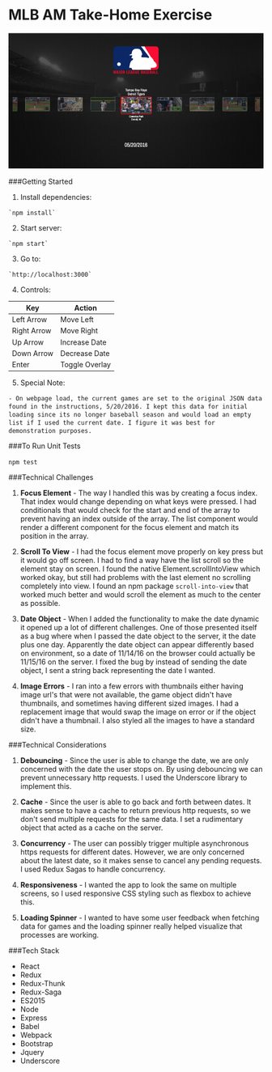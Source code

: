 # MLB AM Take-Home Exercise

![Preview](/public/assets/preview.png "Preview")

###Getting Started
  
  1. Install dependencies:

    `npm install`

  2. Start server:

    `npm start`

  3. Go to:

    `http://localhost:3000`

  4. Controls:

| Key         | Action         |
|-------------|----------------|
| Left Arrow  | Move Left      |   
| Right Arrow | Move Right     |
| Up Arrow    | Increase Date  |
| Down Arrow  | Decrease Date  |
| Enter       | Toggle Overlay |

  5. Special Note: 

    - On webpage load, the current games are set to the original JSON data found in the instructions, 5/20/2016. I kept this data for initial loading since its no longer baseball season and would load an empty list if I used the current date. I figure it was best for demonstration purposes.

###To Run Unit Tests

  `npm test`

###Technical Challenges
  1. **Focus Element** - The way I handled this was by creating a focus index. That index would change depending on what keys were pressed. I had conditionals that would check for the start and end of the array to prevent having an index outside of the array. The list component would render a different component for the focus element and match its position in the array.

  2. **Scroll To View** - I had the focus element move properly on key press but it would go off screen. I had to find a way have the list scroll so the element stay on screen. I found the native Element.scrollIntoView which worked okay, but still had problems with the last element no scrolling completely into view. I found an npm package `scroll-into-view` that worked much better and would scroll the element as much to the center as possible.

  3. **Date Object** - When I added the functionality to make the date dynamic it opened up a lot of different challenges. One of those presented itself as a bug where when I passed the date object to the server, it the date plus one day. Apparently the date object can appear differently based on environment, so a date of 11/14/16 on the browser could actually be 11/15/16 on the server. I fixed the bug by instead of sending the date object, I sent a string back representing the date I wanted.

  4. **Image Errors** - I ran into a few errors with thumbnails either having image url's that were not available, the game object didn't have thumbnails, and sometimes having different sized images. I had a replacement image that would swap the image on error or if the object didn't have a thumbnail. I also styled all the images to have a standard size.

###Technical Considerations
  1. **Debouncing** - Since the user is able to change the date, we are only concerned with the date the user stops on. By using debouncing we can prevent unnecessary http requests. I used the Underscore library to implement this.

  2. **Cache** - Since the user is able to go back and forth between dates. It makes sense to have a cache to return previous http requests, so we don't send multiple requests for the same data. I set a rudimentary object that acted as a cache on the server.

  3. **Concurrency** - The user can possibly trigger multiple asynchronous https requests for different dates. However, we are only concerned about the latest date, so it makes sense to cancel any pending requests. I used Redux Sagas to handle concurrency.

  4. **Responsiveness** - I wanted the app to look the same on multiple screens, so I used responsive CSS styling such as flexbox to achieve this.

  5. **Loading Spinner** - I wanted to have some user feedback when fetching data for games and the loading spinner really helped visualize that processes are working. 

###Tech Stack

  - React
  - Redux
  - Redux-Thunk
  - Redux-Saga
  - ES2015
  - Node
  - Express
  - Babel
  - Webpack
  - Bootstrap
  - Jquery
  - Underscore